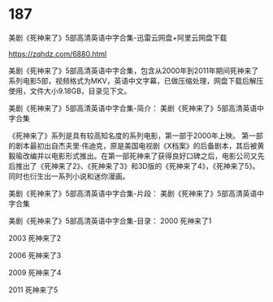 # 187
美剧《死神来了》5部高清英语中字合集-迅雷云网盘+阿里云网盘下载

https://zqhdz.com/6880.html


美剧《死神来了》5部高清英语中字合集，包含从2000年到2011年期间死神来了系列电影5部，视频格式为MKV，英语中文字幕，已做压缩处理，网盘下载后解压使用，文件大小9.18GB，目录见下文。

美剧《死神来了》5部高清英语中字合集-简介：
美剧《死神来了》5部高清英语中字合集

《死神来了》系列是具有较高知名度的系列电影，第一部于2000年上映。
第一部的剧本最初出自杰夫里·伟迪克，原是美国电视剧《X档案》的后备剧本，其后被黄毅瑜改编并以电影形式推出。在第一部死神来了获得良好口碑之后，电影公司又先后推出了《死神来了2》、《死神来了3》和3D版的《死神来了4》，《死神来了5》。同时也衍生出一系列小说和迷你漫画。

美剧《死神来了》5部高清英语中字合集-片段：
美剧《死神来了》5部高清英语中字合集

美剧《死神来了》5部高清英语中字合集-目录：
2000 死神来了1

2003 死神来了2

2006 死神来了3

2009 死神来了4

2011 死神来了5
